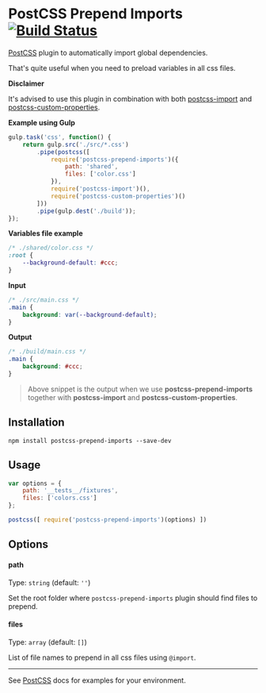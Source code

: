 # PostCSS Prepend Imports [![Build Status][ci-img]][ci]

[PostCSS] plugin to automatically import global dependencies.

That's quite useful when you need to preload variables in all css files.

[PostCSS]: https://github.com/postcss/postcss
[ci-img]:  https://travis-ci.org/ramonvictor/postcss-prepend-imports.svg
[ci]:      https://travis-ci.org/ramonvictor/postcss-prepend-imports

**Disclaimer**

It's advised to use this plugin in combination with both [postcss-import](https://github.com/postcss/postcss-import) and [postcss-custom-properties](https://github.com/postcss/postcss-custom-properties).

**Example using Gulp**

```js
gulp.task('css', function() {
    return gulp.src('./src/*.css')
        .pipe(postcss([
            require('postcss-prepend-imports')({
                path: 'shared',
                files: ['color.css']
            }),
            require('postcss-import')(),
            require('postcss-custom-properties')()
        ]))
        .pipe(gulp.dest('./build'));
});

```

**Variables file example**

```css
/* ./shared/color.css */
:root {
    --background-default: #ccc;
}
```

**Input**

```css
/* ./src/main.css */
.main {
    background: var(--background-default);
}
```

**Output**

```css
/* ./build/main.css */
.main {
    background: #ccc;
}
```
> Above snippet is the output when we use **postcss-prepend-imports** together with **postcss-import** and **postcss-custom-properties**.

## Installation

```
npm install postcss-prepend-imports --save-dev
```

## Usage

```js
var options = {
    path: '__tests__/fixtures',
    files: ['colors.css']
};

postcss([ require('postcss-prepend-imports')(options) ])
```

## Options

#### path

Type: `string` (default: `''`)

Set the root folder where `postcss-prepend-imports` plugin should find files to prepend.

#### files

Type: `array` (default: `[]`)

List of file names to prepend in all css files using `@import`.

------------------------------------
See [PostCSS] docs for examples for your environment.
